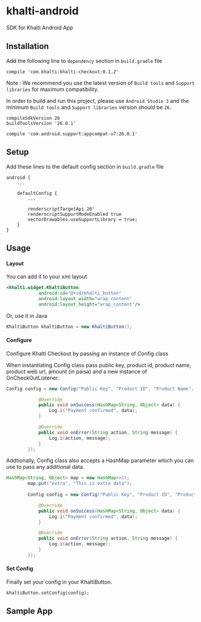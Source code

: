 # khalti-android
SDK for Khalti Android App

## Installation
Add the following line to `dependency` section in `build.gradle` file

```
compile 'com.khalti:khalti-checkout:0.1.2'
```
Note : We recommend you use the latest version of `Build tools` and `Support libraries` for maximum compatibility. 

In order to build and run this project, please use `Android Studio 3` and the minimum `Build tools` and `Support libraries` version should be `26`.

```
compileSdkVersion 26
buildToolsVersion '26.0.1'

compile 'com.android.support:appcompat-v7:26.0.1'
```

## Setup
Add these lines to the default config section in `build.gradle` file

```
android {
    ...

    defaultConfig {
        ...
        
        renderscriptTargetApi 20'   
        renderscriptSupportModeEnabled true
        vectorDrawables.useSupportLibrary = true;
    }
}

```

## Usage

#### Layout

You can add it to your xml layout
```xml
<khalti.widget.KhaltiButton
            android:id="@+id/khalti_button"
            android:layout_width="wrap_content"
            android:layout_height="wrap_content"/>


```
Or, use it in Java

``` java
KhaltiButton khaltiButton = new KhaltiButton();         
```
#### Configure

Configure Khalti Checkout by passing an instance of Config class

When instantiating Config class pass public key, product id, product name, product web url, amount (in paisa) and a new instance of OnCheckOutListener.
```java
Config config = new Config("Public Key", "Product ID", "Product Name", "Product Url", amount, new OnCheckOutListener() {

            @Override
            public void onSuccess(HashMap<String, Object> data) {
                Log.i("Payment confirmed", data);
            }

            @Override
            public void onError(String action, String message) {
                Log.i(action, message);
            }
        });
```
Addtionally, Config class also accepts a HashMap parameter which you can use to pass any additional data.
```java
HashMap<String, Object> map = new HashMap<>();
        map.put("extra", "This is extra data");
        
        Config config = new Config("Public Key", "Product ID", "Product Name", "Product Url", amount, new OnCheckOutListener() {

            @Override
            public void onSuccess(HashMap<String, Object> data) {
                Log.i("Payment confirmed", data);
            }

            @Override
            public void onError(String action, String message) {
                Log.i(action, message);
            }
        });
```
#### Set Config
Finally set your config in your KhaltiButton.
```java;
khaltiButton.setConfig(config);
```
## Sample App

